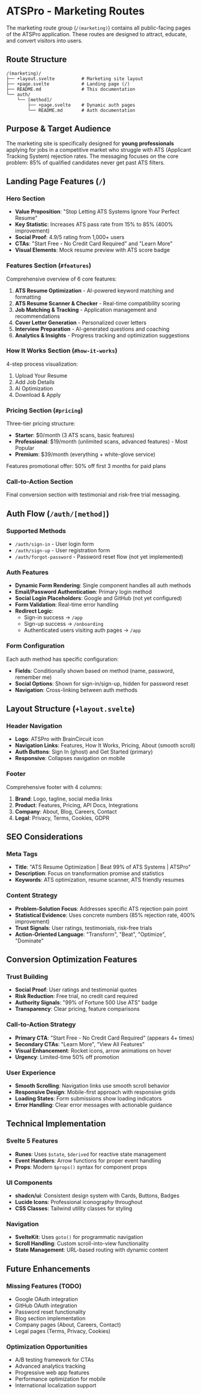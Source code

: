 # ATSPro - Marketing Routes

The marketing route group (`/(marketing)`) contains all public-facing pages of the ATSPro application. These routes are designed to attract, educate, and convert visitors into users.

## Route Structure

```
/(marketing)/
├── +layout.svelte          # Marketing site layout
├── +page.svelte            # Landing page (/)
├── README.md               # This documentation
└── auth/
    └── [method]/
        ├── +page.svelte    # Dynamic auth pages
        └── README.md       # Auth documentation
```

## Purpose & Target Audience

The marketing site is specifically designed for **young professionals** applying for jobs in a competitive market who struggle with ATS (Applicant Tracking System) rejection rates. The messaging focuses on the core problem: 85% of qualified candidates never get past ATS filters.

## Landing Page Features (`/`)

### Hero Section

- **Value Proposition**: "Stop Letting ATS Systems Ignore Your Perfect Resume"
- **Key Statistic**: Increases ATS pass rate from 15% to 85% (400% improvement)
- **Social Proof**: 4.9/5 rating from 1,000+ users
- **CTAs**: "Start Free - No Credit Card Required" and "Learn More"
- **Visual Elements**: Mock resume preview with ATS score badge

### Features Section (`#features`)

Comprehensive overview of 6 core features:

1. **ATS Resume Optimization** - AI-powered keyword matching and formatting
2. **ATS Resume Scanner & Checker** - Real-time compatibility scoring
3. **Job Matching & Tracking** - Application management and recommendations
4. **Cover Letter Generation** - Personalized cover letters
5. **Interview Preparation** - AI-generated questions and coaching
6. **Analytics & Insights** - Progress tracking and optimization suggestions

### How It Works Section (`#how-it-works`)

4-step process visualization:

1. Upload Your Resume
2. Add Job Details
3. AI Optimization
4. Download & Apply

### Pricing Section (`#pricing`)

Three-tier pricing structure:

- **Starter**: $0/month (3 ATS scans, basic features)
- **Professional**: $19/month (unlimited scans, advanced features) - Most Popular
- **Premium**: $39/month (everything + white-glove service)

Features promotional offer: 50% off first 3 months for paid plans

### Call-to-Action Section

Final conversion section with testimonial and risk-free trial messaging.

## Auth Flow (`/auth/[method]`)

### Supported Methods

- `/auth/sign-in` - User login form
- `/auth/sign-up` - User registration form
- `/auth/forgot-password` - Password reset flow (not yet implemented)

### Auth Features

- **Dynamic Form Rendering**: Single component handles all auth methods
- **Email/Password Authentication**: Primary login method
- **Social Login Placeholders**: Google and GitHub (not yet configured)
- **Form Validation**: Real-time error handling
- **Redirect Logic**:
  - Sign-in success → `/app`
  - Sign-up success → `/onboarding`
  - Authenticated users visiting auth pages → `/app`

### Form Configuration

Each auth method has specific configuration:

- **Fields**: Conditionally shown based on method (name, password, remember me)
- **Social Options**: Shown for sign-in/sign-up, hidden for password reset
- **Navigation**: Cross-linking between auth methods

## Layout Structure (`+layout.svelte`)

### Header Navigation

- **Logo**: ATSPro with BrainCircuit icon
- **Navigation Links**: Features, How It Works, Pricing, About (smooth scroll)
- **Auth Buttons**: Sign In (ghost) and Get Started (primary)
- **Responsive**: Collapses navigation on mobile

### Footer

Comprehensive footer with 4 columns:

1. **Brand**: Logo, tagline, social media links
2. **Product**: Features, Pricing, API Docs, Integrations
3. **Company**: About, Blog, Careers, Contact
4. **Legal**: Privacy, Terms, Cookies, GDPR

## SEO Considerations

### Meta Tags

- **Title**: "ATS Resume Optimization | Beat 99% of ATS Systems | ATSPro"
- **Description**: Focus on transformation promise and statistics
- **Keywords**: ATS optimization, resume scanner, ATS friendly resumes

### Content Strategy

- **Problem-Solution Focus**: Addresses specific ATS rejection pain point
- **Statistical Evidence**: Uses concrete numbers (85% rejection rate, 400% improvement)
- **Trust Signals**: User ratings, testimonials, risk-free trials
- **Action-Oriented Language**: "Transform", "Beat", "Optimize", "Dominate"

## Conversion Optimization Features

### Trust Building

- **Social Proof**: User ratings and testimonial quotes
- **Risk Reduction**: Free trial, no credit card required
- **Authority Signals**: "99% of Fortune 500 Use ATS" badge
- **Transparency**: Clear pricing, feature comparisons

### Call-to-Action Strategy

- **Primary CTA**: "Start Free - No Credit Card Required" (appears 4+ times)
- **Secondary CTAs**: "Learn More", "View All Features"
- **Visual Enhancement**: Rocket icons, arrow animations on hover
- **Urgency**: Limited-time 50% off promotion

### User Experience

- **Smooth Scrolling**: Navigation links use smooth scroll behavior
- **Responsive Design**: Mobile-first approach with responsive grids
- **Loading States**: Form submissions show loading indicators
- **Error Handling**: Clear error messages with actionable guidance

## Technical Implementation

### Svelte 5 Features

- **Runes**: Uses `$state`, `$derived` for reactive state management
- **Event Handlers**: Arrow functions for proper event handling
- **Props**: Modern `$props()` syntax for component props

### UI Components

- **shadcn/ui**: Consistent design system with Cards, Buttons, Badges
- **Lucide Icons**: Professional iconography throughout
- **CSS Classes**: Tailwind utility classes for styling

### Navigation

- **SvelteKit**: Uses `goto()` for programmatic navigation
- **Scroll Handling**: Custom scroll-into-view functionality
- **State Management**: URL-based routing with dynamic content

## Future Enhancements

### Missing Features (TODO)

- Google OAuth integration
- GitHub OAuth integration
- Password reset functionality
- Blog section implementation
- Company pages (About, Careers, Contact)
- Legal pages (Terms, Privacy, Cookies)

### Optimization Opportunities

- A/B testing framework for CTAs
- Advanced analytics tracking
- Progressive web app features
- Performance optimization for mobile
- International localization support
